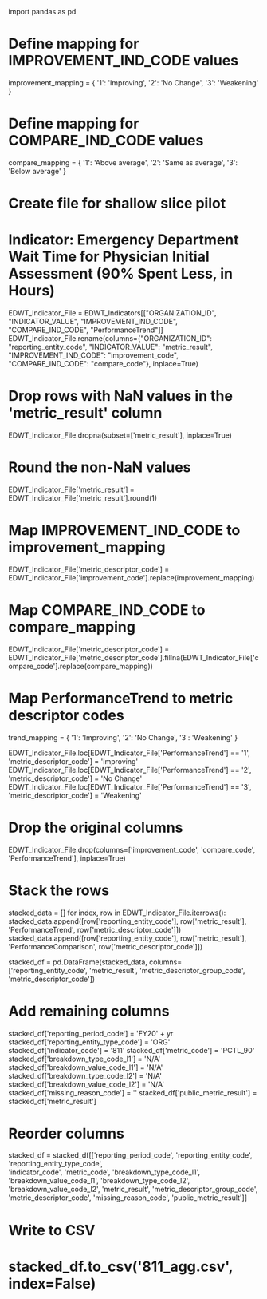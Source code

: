 import pandas as pd

# Define mapping for IMPROVEMENT_IND_CODE values
improvement_mapping = {
    '1': 'Improving',
    '2': 'No Change',
    '3': 'Weakening'
}

# Define mapping for COMPARE_IND_CODE values
compare_mapping = {
    '1': 'Above average',
    '2': 'Same as average',
    '3': 'Below average'
}

# Create file for shallow slice pilot
# Indicator: Emergency Department Wait Time for Physician Initial Assessment (90% Spent Less, in Hours)
EDWT_Indicator_File = EDWT_Indicators[["ORGANIZATION_ID",  "INDICATOR_VALUE", "IMPROVEMENT_IND_CODE", "COMPARE_IND_CODE", "PerformanceTrend"]]
EDWT_Indicator_File.rename(columns={"ORGANIZATION_ID": "reporting_entity_code", "INDICATOR_VALUE": "metric_result", "IMPROVEMENT_IND_CODE": "improvement_code", "COMPARE_IND_CODE": "compare_code"}, inplace=True)

# Drop rows with NaN values in the 'metric_result' column
EDWT_Indicator_File.dropna(subset=['metric_result'], inplace=True)

# Round the non-NaN values
EDWT_Indicator_File['metric_result'] = EDWT_Indicator_File['metric_result'].round(1)

# Map IMPROVEMENT_IND_CODE to improvement_mapping
EDWT_Indicator_File['metric_descriptor_code'] = EDWT_Indicator_File['improvement_code'].replace(improvement_mapping)

# Map COMPARE_IND_CODE to compare_mapping
EDWT_Indicator_File['metric_descriptor_code'] = EDWT_Indicator_File['metric_descriptor_code'].fillna(EDWT_Indicator_File['compare_code'].replace(compare_mapping))

# Map PerformanceTrend to metric descriptor codes
trend_mapping = {
    '1': 'Improving',
    '2': 'No Change',
    '3': 'Weakening'
}

EDWT_Indicator_File.loc[EDWT_Indicator_File['PerformanceTrend'] == '1', 'metric_descriptor_code'] = 'Improving'
EDWT_Indicator_File.loc[EDWT_Indicator_File['PerformanceTrend'] == '2', 'metric_descriptor_code'] = 'No Change'
EDWT_Indicator_File.loc[EDWT_Indicator_File['PerformanceTrend'] == '3', 'metric_descriptor_code'] = 'Weakening'

# Drop the original columns
EDWT_Indicator_File.drop(columns=['improvement_code', 'compare_code', 'PerformanceTrend'], inplace=True)

# Stack the rows
stacked_data = []
for index, row in EDWT_Indicator_File.iterrows():
    stacked_data.append([row['reporting_entity_code'], row['metric_result'], 'PerformanceTrend', row['metric_descriptor_code']])
    stacked_data.append([row['reporting_entity_code'], row['metric_result'], 'PerformanceComparison', row['metric_descriptor_code']])

stacked_df = pd.DataFrame(stacked_data, columns=['reporting_entity_code', 'metric_result', 'metric_descriptor_group_code', 'metric_descriptor_code'])

# Add remaining columns
stacked_df['reporting_period_code'] = 'FY20' + yr
stacked_df['reporting_entity_type_code'] = 'ORG'
stacked_df['indicator_code'] = '811'
stacked_df['metric_code'] = 'PCTL_90'
stacked_df['breakdown_type_code_l1'] = 'N/A'
stacked_df['breakdown_value_code_l1'] = 'N/A'
stacked_df['breakdown_type_code_l2'] = 'N/A'
stacked_df['breakdown_value_code_l2'] = 'N/A'
stacked_df['missing_reason_code'] = ''
stacked_df['public_metric_result'] = stacked_df['metric_result']

# Reorder columns
stacked_df = stacked_df[['reporting_period_code', 'reporting_entity_code', 'reporting_entity_type_code', \
                    'indicator_code', 'metric_code', 'breakdown_type_code_l1', 'breakdown_value_code_l1', 'breakdown_type_code_l2', \
                   'breakdown_value_code_l2', 'metric_result', 'metric_descriptor_group_code', \
                   'metric_descriptor_code', 'missing_reason_code', 'public_metric_result']]

# Write to CSV
# stacked_df.to_csv('811_agg.csv', index=False)
